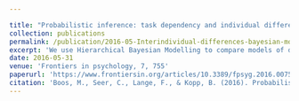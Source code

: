 ```yaml
---

title: "Probabilistic inference: task dependency and individual differences of probability weighting revealed by hierarchical Bayesian modeling."
collection: publications
permalink: /publication/2016-05-Interindividual-differences-bayesian-modelling
excerpt: 'We use Hierarchical Bayesian Modelling to compare models of decision making under uncertainty with varying degrees of inter-individual differences.'
date: 2016-05-31
venue: 'Frontiers in psychology, 7, 755'
paperurl: 'https://www.frontiersin.org/articles/10.3389/fpsyg.2016.00755/full'
citation: 'Boos, M., Seer, C., Lange, F., & Kopp, B. (2016). Probabilistic inference: task dependency and individual differences of probability weighting revealed by hierarchical Bayesian modeling. Frontiers in psychology, 7, 755.'
---
```

